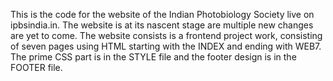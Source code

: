 This is the code for the website of the Indian Photobiology Society live on ipbsindia.in. 
The website is at its nascent stage are multiple new changes are yet to come.
The website consists is a frontend project work, consisting of seven pages using HTML starting with the INDEX and ending with WEB7.
The prime CSS part is in the STYLE file and the footer design is in the FOOTER file. 
